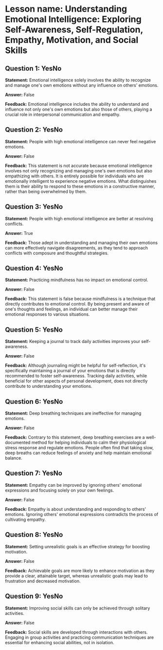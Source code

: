# Lesson name: Understanding Emotional Intelligence: Exploring Self-Awareness, Self-Regulation, Empathy, Motivation, and Social Skills

## Question 1: YesNo

**Statement:** Emotional intelligence solely involves the ability to recognize and manage one's own emotions without any influence on others' emotions.

**Answer:** False

**Feedback:**
Emotional intelligence includes the ability to understand and influence not only one's own emotions but also those of others, playing a crucial role in interpersonal communication and empathy.


## Question 2: YesNo

**Statement:** People with high emotional intelligence can never feel negative emotions.

**Answer:** False

**Feedback:**
This statement is not accurate because emotional intelligence involves not only recognizing and managing one's own emotions but also empathizing with others. It is entirely possible for individuals who are emotionally intelligent to experience negative emotions. What distinguishes them is their ability to respond to these emotions in a constructive manner, rather than being overwhelmed by them.


## Question 3: YesNo

**Statement:** People with high emotional intelligence are better at resolving conflicts.

**Answer:** True

**Feedback:**
Those adept in understanding and managing their own emotions can more effectively navigate disagreements, as they tend to approach conflicts with composure and thoughtful strategies.


## Question 4: YesNo

**Statement:** Practicing mindfulness has no impact on emotional control.

**Answer:** False

**Feedback:**
This statement is false because mindfulness is a technique that directly contributes to emotional control. By being present and aware of one's thoughts and feelings, an individual can better manage their emotional responses to various situations.


## Question 5: YesNo

**Statement:** Keeping a journal to track daily activities improves your self-awareness.

**Answer:** False

**Feedback:**
Although journaling might be helpful for self-reflection, it's specifically maintaining a journal of your emotions that is directly recommended to foster self-awareness. Tracking daily activities, while beneficial for other aspects of personal development, does not directly contribute to understanding your emotions.


## Question 6: YesNo

**Statement:** Deep breathing techniques are ineffective for managing emotions.

**Answer:** False

**Feedback:**
Contrary to this statement, deep breathing exercises are a well-documented method for helping individuals to calm their physiological stress response and regulate emotions. People often find that taking slow, deep breaths can reduce feelings of anxiety and help maintain emotional balance.


## Question 7: YesNo

**Statement:** Empathy can be improved by ignoring others' emotional expressions and focusing solely on your own feelings.

**Answer:** False

**Feedback:**
Empathy is about understanding and responding to others' emotions. Ignoring others' emotional expressions contradicts the process of cultivating empathy.


## Question 8: YesNo

**Statement:** Setting unrealistic goals is an effective strategy for boosting motivation.

**Answer:** False

**Feedback:**
Achievable goals are more likely to enhance motivation as they provide a clear, attainable target, whereas unrealistic goals may lead to frustration and decreased motivation.


## Question 9: YesNo

**Statement:** Improving social skills can only be achieved through solitary activities.

**Answer:** False

**Feedback:**
Social skills are developed through interactions with others. Engaging in group activities and practicing communication techniques are essential for enhancing social abilities, not in isolation.

